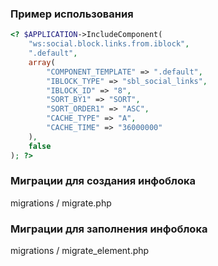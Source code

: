 ### Пример использования ###


```php
<? $APPLICATION->IncludeComponent(
	"ws:social.block.links.from.iblock", 
	".default", 
	array(
		"COMPONENT_TEMPLATE" => ".default",
		"IBLOCK_TYPE" => "sbl_social_links",
		"IBLOCK_ID" => "8",
		"SORT_BY1" => "SORT",
		"SORT_ORDER1" => "ASC",
		"CACHE_TYPE" => "A",
		"CACHE_TIME" => "36000000"
	),
	false
); ?>
```


### Миграции для создания инфоблока ###

migrations / migrate.php

### Миграции для заполнения инфоблока ###

migrations / migrate_element.php
